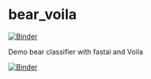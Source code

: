 # bear_voila

[![Binder](https://mybinder.org/badge_logo.svg)](https://mybinder.org/v2/gh/fastai/bear_voila/master?urlpath=%2Fvoila%2Frender%2Fbear_classifier.ipynb)

Demo bear classifier with fastai and Voila


[![Binder](https://mybinder.org/badge_logo.svg)](https://mybinder.org/v2/gh/nicocrozier/catsvsdogs/main?filepath=catvsdog.ipynb)
